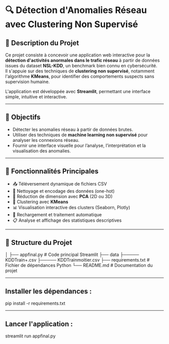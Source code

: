 # 🔍 Détection d'Anomalies Réseau avec Clustering Non Supervisé

## 📘 Description du Projet

Ce projet consiste à concevoir une application web interactive pour la **détection d'activités anormales dans le trafic réseau** à partir de données issues du dataset **NSL-KDD**, un benchmark bien connu en cybersécurité.  
Il s'appuie sur des techniques de **clustering non supervisé**, notamment l'algorithme **KMeans**, pour identifier des comportements suspects sans supervision humaine.

L'application est développée avec **Streamlit**, permettant une interface simple, intuitive et interactive.

---

## 🧠 Objectifs

- Détecter les anomalies réseau à partir de données brutes.
- Utiliser des techniques de **machine learning non supervisé** pour analyser les connexions réseau.
- Fournir une interface visuelle pour l’analyse, l’interprétation et la visualisation des anomalies.

---

## 🎯 Fonctionnalités Principales

- 📤 Téléversement dynamique de fichiers CSV
- 🔧 Nettoyage et encodage des données (one-hot)
- 🔽 Réduction de dimension avec **PCA** (2D ou 3D)
- 🤖 Clustering avec **KMeans**
- 📊 Visualisation interactive des clusters (Seaborn, Plotly)
- 🔁 Rechargement et traitement automatique
- 📋 Analyse et affichage des statistiques descriptives

---

## 📂 Structure du Projet

│
├── appfinal.py # Code principal Streamlit
├── data
├───── KDDTrain+.csv 
├───── KDDTrainmoitier.csv 
├── requirements.txt # Fichier de dépendances Python
└── README.md # Documentation du projet

---

## Installer les dépendances :

pip install -r requirements.txt


---

## Lancer l'application :

streamlit run appfinal.py
